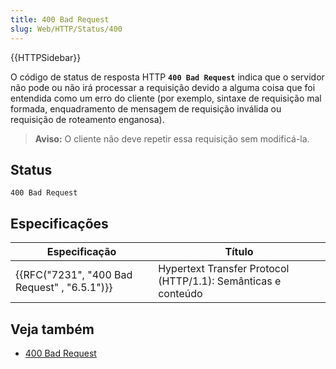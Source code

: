 ```yaml
---
title: 400 Bad Request
slug: Web/HTTP/Status/400
---
```


{{HTTPSidebar}}

O código de status de resposta HTTP **`400 Bad Request`** indica que o servidor não pode ou não irá processar a requisição devido a alguma coisa que foi entendida como um erro do cliente (por exemplo, sintaxe de requisição mal formada, enquadramento de mensagem de requisição inválida ou requisição de roteamento enganosa).

> **Aviso:** O cliente não deve repetir essa requisição sem modificá-la.

## Status

```
400 Bad Request
```

## Especificações

| Especificação                                                | Título                                                        |
| ------------------------------------------------------------ | ------------------------------------------------------------- |
| {{RFC("7231", "400 Bad Request" , "6.5.1")}} | Hypertext Transfer Protocol (HTTP/1.1): Semânticas e conteúdo |

## Veja também

- [400 Bad Request](https://www.exai.com/blog/400-bad-request-error)
